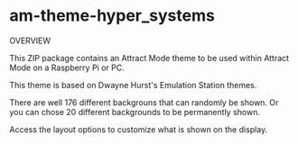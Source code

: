 # am-theme-hyper_systems

OVERVIEW

This ZIP package contains an Attract Mode theme to be used within Attract Mode on a Raspberry Pi or PC.

This theme is based on Dwayne Hurst's Emulation Station themes.

There are well 176 different backgrouns that can randomly be shown.  Or you can chose 20 different backgrounds to be permanently shown.

Access the layout options to customize what is shown on the display.